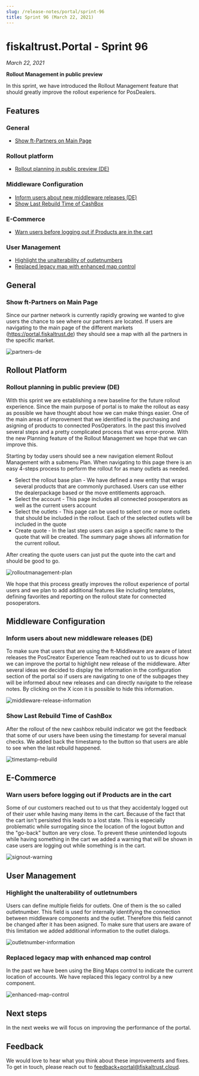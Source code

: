```yaml
---
slug: /release-notes/portal/sprint-96
title: Sprint 96 (March 22, 2021)
---
```


# fiskaltrust.Portal - Sprint 96
_March 22, 2021_

**Rollout Management in public preview**

In this sprint, we have introduced the Rollout Management feature that should greatly improve the rollout experience for PosDealers. 

## Features

### General
- [Show ft-Partners on Main Page](#show-ft-partners-on-main-page)
### Rollout platform
- [Rollout planning in public preview (DE)](#rollout-planning-in-public-preview-de)

### Middleware Configuration
- [Inform users about new middleware releases (DE)](#inform-users-about-new-middleware-releases-de)
- [Show Last Rebuild Time of CashBox](#show-last-rebuild-time-of-cashbox)

### E-Commerce 
- [Warn users before logging out if Products are in the cart](#warn-users-before-logging-out-if-products-are-in-the-cart)

### User Management
- [Highlight the unalterability of outletnumbers](#highlight-the-unalterability-of-outletnumbers)
- [Replaced legacy map with enhanced map control](#replaced-legacy-map-with-enhanced-map-control)

## General

### Show ft-Partners on Main Page

Since our partner network is currently rapidly growing we wanted to give users the chance to see where our partners are located. If users are navigating to the main page of the different markets (https://portal.fiskaltrust.de) they should see a map with all the partners in the specific market. 

![partners-de](images/sprint-96/partners-de.png)

## Rollout Platform

### Rollout planning in public preview (DE)
With this sprint we are establishing a new baseline for the future rollout experience. Since the main purpose of portal is to make the rollout as easy as possible we have thought about how we can make things easier. One of the main areas of improvement that we identified is the purchasing and asigning of products to connected PosOperators. In the past this involved several steps and a pretty complicated process that was error-prone. With the new Planning feature of the Rollout Management we hope that we can improve this. 

Starting by today users should see a new navigation element Rollout Management with a submenu Plan. When navigating to this page there is an easy 4-steps process to perform the rollout for as many outlets as needed.

- Select the rollout base plan - We have defined a new entity that wraps several products that are commonly purchased. Users can use either the dealerpackage based or the move entitlements approach.
- Select the account - This page includes all connected posoperators as well as the current users account
- Select the outlets - This page can be used to select one or more outlets that should be included in the rollout. Each of the selected outlets will be included in the quote
- Create quote - In the last step users can asign a specific name to the quote that will be created. The summary page shows all information for the current rollout. 

After creating the quote users can just put the quote into the cart and should be good to go.

![rolloutmanagement-plan](images/sprint-96/rolloutmanagement-plan.gif)

We hope that this process greatly improves the rollout experience of portal users and we plan to add additional features like including templates, defining favorites and reporting on the rollout state for connected posoperators.

## Middleware Configuration

### Inform users about new middleware releases (DE)

To make sure that users that are using the ft-Middleware are aware of latest releases the PosCreator Experience Team reached out to us to dicuss how we can improve the portal to highlight new release of the middleware. After several ideas we decided to display the information in the configuration section of the portal so if users are navigating to one of the subpages they will be informed about new releases and can directly navigate to the release notes. By clicking on the X icon it is possible to hide this information.

![middleware-release-information](images/sprint-96/middleware-release-information.png)

### Show Last Rebuild Time of CashBox

After the rollout of the new cashbox rebuild indicator we got the feedback that some of our users have been using the timestamp for several manual checks. We added back the timestamp to the button so that users are able to see when the last rebuild happened.

![timestamp-rebuild](images/sprint-96/timestamp-rebuild.png)

## E-Commerce

### Warn users before logging out if Products are in the cart

Some of our customers reached out to us that they accidentaly logged out of their user while having many items in the cart. Because of the fact that the cart isn't persisted this leads to a lost state. This is especially problematic while surrogating since the location of the logout button and the "go-back" button are very close. To prevent these unintended logouts while having something in the cart we added a warning that will be shown in case users are logging out while something is in the cart. 

![signout-warning](images/sprint-96/signout-warning.png)

## User Management

### Highlight the unalterability of outletnumbers

Users can define multiple fields for outlets. One of them is the so called outletnumber. This field is used for internally identifying the connection between middleware components and the outlet. Therefore this field cannot be changed after it has been asigned. To make sure that users are aware of this limitation we added additional information to the outlet dialogs.

![outletnumber-information](images/sprint-96/outletnumber-information.png)

### Replaced legacy map with enhanced map control

In the past we have been using the Bing Maps control to indicate the current location of accounts. We have replaced this legacy control by a new component.

![enhanced-map-control](images/sprint-96/enhanced-map-control.png)

## Next steps
In the next weeks we will focus on improving the performance of the portal.

## Feedback
We would love to hear what you think about these improvements and fixes. To get in touch, please reach out to [feedback+portal@fiskaltrust.cloud](mailto:feedback+portal@fiskaltrust.cloud).



